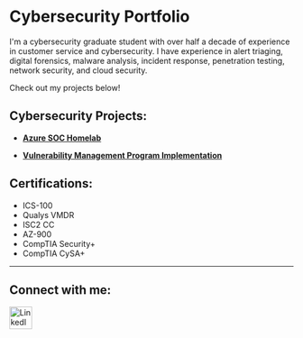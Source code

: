 <h1>Cybersecurity Portfolio</h1>

I'm a cybersecurity graduate student with over half a decade of experience in customer service and cybersecurity.
I have experience in alert triaging, digital forensics, malware analysis, incident response, penetration testing, network security, and cloud security. 

Check out my projects below!

<h2>Cybersecurity Projects:</h2>

- **[Azure SOC Homelab](https://github.com/horacioxf/Azure-SOC-Homelab)**

- **[Vulnerability Management Program Implementation](https://github.com/horacioxf/Vulnerability-Management-with-Tenable)**
<!-- **[Programmatic Vulnerability Remediations (PowerShell and BASH)]**
- **[Threat Hunting Scenario (Tor Browser Usage)]**
  
<!-- <h2>Data Mining Projects:</h2>

- [AdaBoost Demonstration](https://github.com/horeacio/AdaBoost)

- [Decision Tree Demonstration](https://github.com/horeacio/Decision-Tree)

- [K-Nearest Neighbors Demonstration](https://github.com/horeacio/K-Nearest-Neighbors)

- [Naive Bayesian Classification Demonstration](https://github.com/horeacio/Naive-Bayesian-Classification)

- [Support Vector Machines Demonstration](https://github.com/horeacio/Support-Vector-Machines)
-->
<h2>Certifications:</h2>

- ICS-100
- Qualys VMDR
- ISC2 CC
- AZ-900
- CompTIA Security+
- CompTIA CySA+

<hr/>

<h2>Connect with me:</h2>
<a href="https://linkedin.com/in/horacio-flores-19599121b" target="_blank">
  <img src="https://cdn.jsdelivr.net/npm/simple-icons@v3/icons/linkedin.svg" width="40" alt="LinkedIn">
</a>


<!--
<img width="35" alt="image" src="https://github.com/user-attachments/assets/2f41c7cd-5ea8-4475-b451-a37161b6c3fb"> 
<img width="35" alt="image" src="https://github.com/user-attachments/assets/77649969-9910-4994-8b96-74a116cfb2a8">
-->


